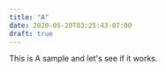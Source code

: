 ```yaml
---
title: "A"
date: 2020-05-20T03:25:43-07:00
draft: true
---
```


This is A sample and let's see if it works. 
